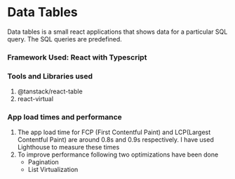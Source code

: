 # Data Tables

Data tables is a small react applications that shows data for a particular SQL query. The SQL queries are predefined.

### Framework Used: React with Typescript

### Tools and Libraries used

1. @tanstack/react-table
2. react-virtual

### App load times and performance

1. The app load time for FCP (First Contentful Paint) and LCP(Largest Contentful Paint) are around 0.8s and 0.9s respectively. I have used Lighthouse to measure these times
2. To improve performance following two optimizations have been done
   - Pagination
   - List Virtualization
